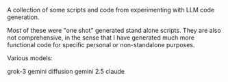 A collection of some scripts and code from experimenting with LLM code generation.

Most of these were "one shot" generated stand alone scripts. They are also not comprehensive, in the sense that I have generated much more functional code for specific personal or non-standalone purposes.

Various models:

grok-3
gemini diffusion
gemini 2.5
claude 
